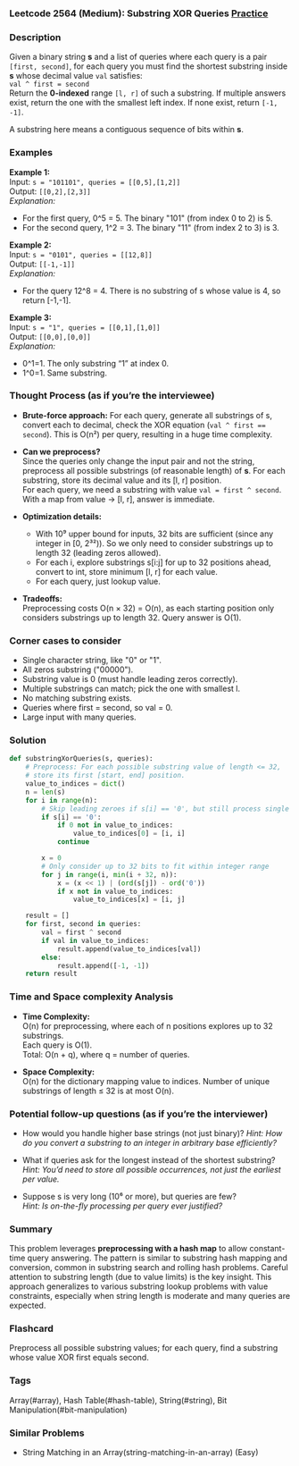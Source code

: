 ### Leetcode 2564 (Medium): Substring XOR Queries [Practice](https://leetcode.com/problems/substring-xor-queries)

### Description  
Given a binary string **s** and a list of queries where each query is a pair `[first, second]`, for each query you must find the shortest substring inside **s** whose decimal value `val` satisfies:  
`val ^ first = second`  
Return the **0-indexed** range `[l, r]` of such a substring. If multiple answers exist, return the one with the smallest left index. If none exist, return `[-1, -1]`.  

A substring here means a contiguous sequence of bits within **s**.

### Examples  

**Example 1:**  
Input: `s = "101101", queries = [[0,5],[1,2]]`  
Output: `[[0,2],[2,3]]`  
*Explanation:*  
- For the first query, 0^5 = 5. The binary "101" (from index 0 to 2) is 5.  
- For the second query, 1^2 = 3. The binary "11" (from index 2 to 3) is 3.

**Example 2:**  
Input: `s = "0101", queries = [[12,8]]`  
Output: `[[-1,-1]]`  
*Explanation:*  
- For the query 12^8 = 4. There is no substring of s whose value is 4, so return [-1,-1].

**Example 3:**  
Input: `s = "1", queries = [[0,1],[1,0]]`  
Output: `[[0,0],[0,0]]`  
*Explanation:*  
- 0^1=1. The only substring “1” at index 0.  
- 1^0=1. Same substring.

### Thought Process (as if you’re the interviewee)  

- **Brute-force approach:** For each query, generate all substrings of s, convert each to decimal, check the XOR equation (`val ^ first == second`). This is O(n²) per query, resulting in a huge time complexity.

- **Can we preprocess?**  
  Since the queries only change the input pair and not the string, preprocess all possible substrings (of reasonable length) of **s**. For each substring, store its decimal value and its [l, r] position.  
  For each query, we need a substring with value `val = first ^ second`. With a map from value → [l, r], answer is immediate.

- **Optimization details:**  
  - With 10⁹ upper bound for inputs, 32 bits are sufficient (since any integer in [0, 2³²)). So we only need to consider substrings up to length 32 (leading zeros allowed).
  - For each i, explore substrings s[i:j] for up to 32 positions ahead, convert to int, store minimum [l, r] for each value.
  - For each query, just lookup value.

- **Tradeoffs:**  
  Preprocessing costs O(n × 32) = O(n), as each starting position only considers substrings up to length 32. Query answer is O(1).

### Corner cases to consider  
- Single character string, like "0" or "1".
- All zeros substring ("00000").
- Substring value is 0 (must handle leading zeros correctly).
- Multiple substrings can match; pick the one with smallest l.
- No matching substring exists.
- Queries where first = second, so val = 0.
- Large input with many queries.

### Solution

```python
def substringXorQueries(s, queries):
    # Preprocess: For each possible substring value of length <= 32,
    # store its first [start, end] position.
    value_to_indices = dict()
    n = len(s)
    for i in range(n):
        # Skip leading zeroes if s[i] == '0', but still process single '0'
        if s[i] == '0':
            if 0 not in value_to_indices:
                value_to_indices[0] = [i, i]
            continue

        x = 0
        # Only consider up to 32 bits to fit within integer range
        for j in range(i, min(i + 32, n)):
            x = (x << 1) | (ord(s[j]) - ord('0'))
            if x not in value_to_indices:
                value_to_indices[x] = [i, j]

    result = []
    for first, second in queries:
        val = first ^ second
        if val in value_to_indices:
            result.append(value_to_indices[val])
        else:
            result.append([-1, -1])
    return result
```

### Time and Space complexity Analysis  

- **Time Complexity:**  
  O(n) for preprocessing, where each of n positions explores up to 32 substrings.  
  Each query is O(1).  
  Total: O(n + q), where q = number of queries.

- **Space Complexity:**  
  O(n) for the dictionary mapping value to indices. Number of unique substrings of length ≤ 32 is at most O(n).

### Potential follow-up questions (as if you’re the interviewer)  

- How would you handle higher base strings (not just binary)?
  *Hint: How do you convert a substring to an integer in arbitrary base efficiently?*

- What if queries ask for the longest instead of the shortest substring?
  *Hint: You’d need to store all possible occurrences, not just the earliest per value.*

- Suppose s is very long (10⁶ or more), but queries are few?  
  *Hint: Is on-the-fly processing per query ever justified?*

### Summary
This problem leverages **preprocessing with a hash map** to allow constant-time query answering. The pattern is similar to substring hash mapping and conversion, common in substring search and rolling hash problems. Careful attention to substring length (due to value limits) is the key insight. This approach generalizes to various substring lookup problems with value constraints, especially when string length is moderate and many queries are expected.


### Flashcard
Preprocess all possible substring values; for each query, find a substring whose value XOR first equals second.

### Tags
Array(#array), Hash Table(#hash-table), String(#string), Bit Manipulation(#bit-manipulation)

### Similar Problems
- String Matching in an Array(string-matching-in-an-array) (Easy)